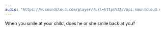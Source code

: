 ```yaml
---
audio: "https://w.soundcloud.com/player/?url=https%3A//api.soundcloud.com/tracks/1405643539%3Fsecret_token%3Ds-gDl0rfMxaZm&color=%23ff5500&auto_play=true&hide_related=false&show_comments=true&show_user=true&show_reposts=false&show_teaser=true&visual=true"
---
```


When you smile at your child, does he or she smile back at you?